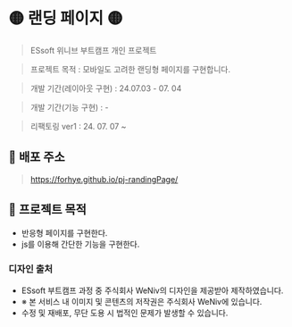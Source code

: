 # 🟡 랜딩 페이지 🟡

> ESsoft 위니브 부트캠프 개인 프로젝트

> 프로젝트 목적 : 모바일도 고려한 랜딩형 페이지를 구현합니다.

> 개발 기간(레이아웃 구현) : 24.07.03 - 07. 04

> 개발 기간(기능 구현) : -

> 리팩토링 ver1 : 24. 07. 07 ~ 

## 💛 배포 주소

> https://forhye.github.io/pj-randingPage/

## 💛 프로젝트 목적
- 반응형 페이지를 구현한다.
- js를 이용해 간단한 기능을 구현한다.

### 디자인 출처

- ESsoft 부트캠프 과정 중 주식회사 WeNiv의 디자인을 제공받아 제작하였습니다.
- ※ 본 서비스 내 이미지 및 콘텐츠의 저작권은 주식회사 WeNiv에 있습니다.
- 수정 및 재배포, 무단 도용 시 법적인 문제가 발생할 수 있습니다.
